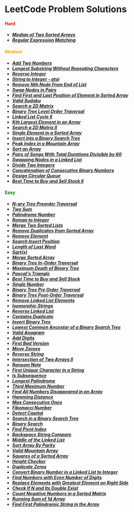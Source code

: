 # LeetCode Problem Solutions

<h4 style="color:red">Hard</h4>

- **_[Median of Two Sorted Arrays](https://github.com/Razeen-Shaikh/leetcode/tree/main/solutions/median-of-two-sorted-arrays)_**
- **_[Regular Expression Matching](https://github.com/Razeen-Shaikh/leetcode/tree/main/solutions/regular-expression-matching)_**

<h4 style="color:orange">Medium</h4>

- **_[Add Two Numbers](https://github.com/Razeen-Shaikh/leetcode/tree/main/solutions/add-two-numbers)_**
- **_[Longest Substring Without Repeating Characters](https://github.com/Razeen-Shaikh/leetcode/tree/main/solutions/longest-substring-without-repeating-characters)_**
- **_[Reverse Integer](https://github.com/Razeen-Shaikh/leetcode/tree/main/solutions/reverse-integer)_**
- **_[String to Integer - atoi](https://github.com/Razeen-Shaikh/leetcode/tree/main/solutions/string-to-integer)_**
- **_[Remove Nth Node From End of List](https://github.com/Razeen-Shaikh/leetcode/tree/main/solutions/remove-nth-node-from-end-of-list)_**
- **_[Swap Nodes in Pairs](https://github.com/Razeen-Shaikh/leetcode/tree/main/solutions/swap-nodes-in-pairs)_**
- **_[Find First and Last Position of Element in Sorted Array](https://github.com/Razeen-Shaikh/leetcode/tree/main/solutions/find-first-and-last-position-of-element)_**
- **_[Valid Sudoku](https://github.com/Razeen-Shaikh/leetcode/tree/main/solutions/valid-sudoku)_**
- **_[Search a 2D Matrix](https://github.com/Razeen-Shaikh/leetcode/tree/main/solutions/search-a-2d-matrix)_**
- **_[Binary Tree Level Order Traversal](https://github.com/Razeen-Shaaikh/leetcode/tree/main/solutions/binary-tree-level-order-traversal)_**
- **_[Linked List Cycle II](https://github.com/Razeen-Shaikh/leetcode/tree/main/solutions/linked-list-cycle-ii)_**
- **_[Kth Largest Element in an Array](https://github.com/Razeen-Shaikh/leetcode/tree/main/solutions/kth-largest-element-in-an-array)_**
- **_[Search a 2D Matrix II](https://github.com/Razeen-Shaikh/leetcode/tree/main/solutions/search-a-2d-matrix-ii)_**
- **_[Single Element in a Sorted Array](https://github.com/Razeen-Shaikh/leetcode/tree/main/solutions/single-element-in-a-sorted-array)_**
- **_[Insert into a Binary Search Tree](https://github.com/Razeen-Shaikh/leetcode/tree/main/solutions/insert-into-a-binary-search-tree)_**
- **_[Peak Index in a Mountain Array](https://github.com/Razeen-Shaikh/leetcode/tree/main/solutions/peak-index-in-a-mountain-array)_**
- **_[Sort an Array](https://github.com/Razeen-Shaikh/leetcode/tree/main/solutions/sort-an-array)_**
- **_[Pairs of Songs With Total Durations Divisible by 60](https://github.com/Razeen-Shaikh/leetcode/tree/main/solutions/pairs-of-a-sorted-array)_**
- **_[Swapping Nodes in a Linked List](https://github.com/Razeen-Shaikh/leetcode/tree/main/solutions/swapping-nodes-in-a-linked-list)_**
- **_[Divide Two Integers](https://github.com/Razeen-Shaikh/leetcode/tree/main/solutions/divide-two-numbers)_**
- **_[Concatenation of Consecutive Binary Numbers](https://github.com/Razeen-Shaikh/leetcode/tree/main/solutions/concatenation-of-consecutive-binary-numbers)_**
- **_[Design Circular Queue](https://github.com/Razeen-Shaikh/leetcode/tree/main/solutions/design-circular-queue)_**
- **_[Best Time to Buy and Sell Stock II](https://github.com/Razeen-Shaikh/leetcode/tree/main/solutions/best-time-to-buy-and-sell-stock-ii)_**

<h4 style="color:green">Easy</h4>

- **_[N-ary Tree Preorder Traversal](https://github.com/Razeen-Shaikh/leetcode/tree/main/solutions/n-ary-treepreorder-traversal)_**
- **_[Two Sum](https://github.com/Razeen-Shaikh/leetcode/tree/main/solutions/two-sums)_**
- **_[Palindrome Number](https://github.com/Razeen-Shaikh/leetcode/tree/main/solutions/palindrome-number)_**
- **_[Roman to Integer](https://github.com/Razeen-Shaikh/leetcode/tree/main/solutions/roman-to-integer)_**
- **_[Merge Two Sorted Lists](https://github.com/Razeen-Shaikh/leetcode/tree/main/solutions/merge-two-sorted-lists)_**
- **_[Remove Duplicates from Sorted Array](https://github.com/Razeen-Shaikh/leetcode/tree/main/solutions/remove-duplicates-from-sorted-array)_**
- **_[Remove Element](https://github.com/Razeen-Shaikh/leetcode/tree/main/solutions/remove-element)_**
- **_[Search Insert Position](https://github.com/Razeen-Shaikh/leetcode/tree/main/solutions/search-insert-position)_**
- **_[Length of Last Word](https://github.com/Razeen-Shaikh/leetcode/tree/main/solutions/length-of-last-word)_**
- **_[Sqrt(x)](https://github.com/Razeen-Shaikh/leetcode/tree/main/solutions/sqrt-of-x)_**
- **_[Merge Sorted Array](https://github.com/Razeen-Shaikh/leetcode/tree/main/solutions/merge-sorted-array)_**
- **_[Binary Tree In-Order Traversal](https://github.com/Razeen-Shaikh/leetcode/tree/main/solutions/binary-tree-inorder-traversal)_**
- **_[Maximum Depth of Binary Tree](https://github.com/Razeen-Shaikh/leetcode/tree/main/solutions/maximum-depth-of-binary-tree)_**
- **_[Pascal's Triangle](https://github.com/Razeen-Shaikh/leetcode/tree/main/solutions/pascal's-triangle)_**
- **_[Best Time to Buy and Sell Stock](https://github.com/Razeen-Shaikh/leetcode/tree/main/solutions/best-time-to-buy-sell-stock)_**
- **_[Single Number](https://github.com/Razeen-Shaikh/leetcode/tree/main/solutions/single-number)_**
- **_[Binary Tree Pre Order Traversal](https://github.com/Razeen-Shaikh/leetcode/tree/main/solutions/binary-tree-pre-order-traversal)_**
- **_[Binary Tree Post-Order Traversal](https://github.com/Razeen-Shaikh/leetcode/tree/main/solutions/binary-tree-post-order-traversal)_**
- **_[Remove Linked List Elements](https://github.com/Razeen-Shaikh/leetcode/tree/main/solutions/remove-linked-list-elements)_**
- **_[Isomorphic Strings](https://github.com/Razeen-Shaikh/leetcode/tree/main/solutions/isomorphic-strings)_**
- **_[Reverse Linked List](https://github.com/Razeen-Shaikh/leetcode/tree/main/solutions/reverse-linked-list)_**
- **_[Contains Duplicate](https://github.com/Razeen-Shaikh/leetcode/tree/main/solutions/contains-duplicate)_**
- **_[Invert Binary Tree](https://github.com/Razeen-Shaikh/leetcode/tree/main/solutions/invert-binary-tree)_**
- **_[Lowest Common Ancestor of a Binary Search Tree](https://github.com/Razeen-Shaikh/leetcode/tree/main/solutions/lowest-common-ancestor-of-a-binary-search-tree)_**
- **_[Valid Anagram](https://github.com/Razeen-Shaikh/leetcode/tree/main/solutions/valid-anagram)_**
- **_[Add Digits](https://github.com/Razeen-Shaikh/leetcode/tree/main/solutions/add-digits)_**
- **_[First Bad Version](https://github.com/Razeen-Shaikh/leetcode/tree/main/solutions/first-bad-version)_**
- **_[Move Zeroes](https://github.com/Razeen-Shaikh/leetcode/tree/main/solutions/move-zeroes)_**
- **_[Reverse String](https://github.com/Razeen-Shaikh/leetcode/tree/main/solutions/reverse-string)_**
- **_[Intersection of Two Arrays II](https://github.com/Razeen-Shaikh/leetcode/tree/main/solutions/intersection-of-two-arrays-ii)_**
- **_[Ransom Note](https://github.com/Razeen-Shaikh/leetcode/tree/main/solutions/ransom-note)_**
- **_[First Unique Character in a String](https://github.com/Razeen-Shaikh/leetcode/tree/main/solutions/first-unique-character-in-a-string)_**
- **_[Is Subsequence](https://github.com/Razeen-Shaikh/leetcode/tree/main/solutions/is-subsequence)_**
- **_[Longest Palindrome](https://github.com/Razeen-Shaikh/leetcode/tree/main/solutions/longest-palindrome)_**
- **_[Third Maximum Number](https://github.com/Razeen-Shaikh/leetcode/tree/main/solutions/third-maximum-number)_**
- **_[Find All Numbers Disappeared in an Array](https://github.com/Razeen-Shaikh/leetcode/tree/main/solutions/find-all-numbers-disappeared-in-an-array)_**
- **_[Hamming Distance](https://github.com/Razeen-Shaikh/leetcode/tree/main/solutions/hamming-distance)_**
- **_[Max Consecutive Ones](https://github.com/Razeen-Shaikh/leetcode/tree/main/solutions/max-consecutive-ones)_**
- **_[Fibonacci Number](https://github.com/Razeen-Shaikh/leetcode/tree/main/solutions/fibonacci-number)_**
- **_[Detect Capital](https://github.com/Razeen-Shaikh/leetcode/tree/main/solutions/detect-capital)_**
- **_[Search in a Binary Search Tree](https://github.com/Razeen-Shaikh/leetcode/tree/main/solutions/search-in-a-binary-search-tree)_**
- **_[Binary Search](https://github.com/Razeen-Shaikh/leetcode/tree/main/solutions/binary-search)_**
- **_[Find Pivot Index](https://github.com/Razeen-Shaikh/leetcode/tree/main/solutions/find-pivot-index)_**
- **_[Backspace String Compare](https://github.com/Razeen-Shaikh/leetcode/tree/main/solutions/backspace-str-compare)_**
- **_[Middle of the Linked List](https://github.com/Razeen-Shaikh/leetcode/tree/main/solutions/middle_of-the-linked-list)_**
- **_[Sort Array By Parity](https://github.com/Razeen-Shaikh/leetcode/tree/main/solutions/sort-array-by-parity)_**
- **_[Valid Mountain Array](https://github.com/Razeen-Shaikh/leetcode/tree/main/solutions/valid-mountain-array)_**
- **_[Squares of a Sorted Array](https://github.com/Razeen-Shaikh/leetcode/tree/main/solutions/squares-of-a-sorted-array)_**
- **_[Height Checker](https://github.com/Razeen-Shaikh/leetcode/tree/main/solutions/height-checker)_**
- **_[Duplicate Zeros](https://github.com/Razeen-Shaikh/leetcode/tree/main/solutions/duplicate-zeros)_**
- **_[Convert Binary Number in a Linked List to Integer](https://github.com/Razeen-Shaikh/leetcode/tree/main/solutions/convert-binary-number-in-a-linked-list-to-integer)_**
- **_[Find Numbers with Even Number of Digits](https://github.com/Razeen-Shaikh/leetcode/tree/main/solutions/find-numbers-with-even-number-of-digits)_**
- **_[Replace Elements with Greatest Element on Right Side](https://github.com/Razeen-Shaikh/leetcode/tree/main/solutions/replace-elements-with-greatest-element-on-right-side)_**
- **_[Check If N and Its Double Exist](https://github.com/Razeen-Shaikh/leetcode/tree/main/solutions/check-if-n-and-its-double-exist)_**
- **_[Count Negative Numbers in a Sorted Matrix](https://github.com/Razeen-Shaikh/leetcode/tree/main/solutions/count-negative-numbers-in-a-sorted-matrix)_**
- **_[Running Sum of 1d Array](https://github.com/Razeen-Shaikh/leetcode/tree/main/solutions/running-sum-of-1d-array)_**
- **_[Find First Palindromic String in the Array](https://github.com/Razeen-Shaikh/leetcode/tree/main/solutions/find-first-palindromic-string-in-the-array)_**
